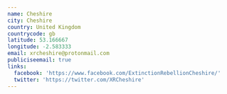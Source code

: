 ```yaml
---
name: Cheshire
city: Cheshire
country: United Kingdom
countrycode: gb
latitude: 53.166667
longitude: -2.583333
email: xrcheshire@protonmail.com
publiciseemail: true
links:
  facebook: 'https://www.facebook.com/ExtinctionRebellionCheshire/'
  twitter: 'https://twitter.com/XRCheshire'
---
```


